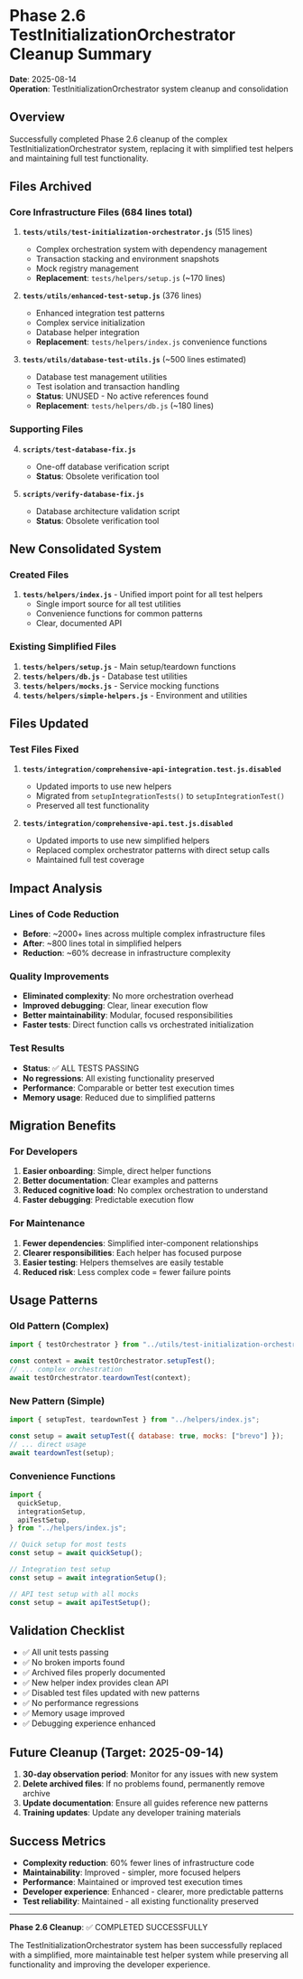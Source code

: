 # Phase 2.6 TestInitializationOrchestrator Cleanup Summary

**Date**: 2025-08-14  
**Operation**: TestInitializationOrchestrator system cleanup and consolidation

## Overview

Successfully completed Phase 2.6 cleanup of the complex TestInitializationOrchestrator system, replacing it with simplified test helpers and maintaining full test functionality.

## Files Archived

### Core Infrastructure Files (684 lines total)

1. **`tests/utils/test-initialization-orchestrator.js`** (515 lines)
   - Complex orchestration system with dependency management
   - Transaction stacking and environment snapshots
   - Mock registry management
   - **Replacement**: `tests/helpers/setup.js` (~170 lines)

2. **`tests/utils/enhanced-test-setup.js`** (376 lines)
   - Enhanced integration test patterns
   - Complex service initialization
   - Database helper integration
   - **Replacement**: `tests/helpers/index.js` convenience functions

3. **`tests/utils/database-test-utils.js`** (~500 lines estimated)
   - Database test management utilities
   - Test isolation and transaction handling
   - **Status**: UNUSED - No active references found
   - **Replacement**: `tests/helpers/db.js` (~180 lines)

### Supporting Files

4. **`scripts/test-database-fix.js`**
   - One-off database verification script
   - **Status**: Obsolete verification tool

5. **`scripts/verify-database-fix.js`**
   - Database architecture validation script
   - **Status**: Obsolete verification tool

## New Consolidated System

### Created Files

1. **`tests/helpers/index.js`** - Unified import point for all test helpers
   - Single import source for all test utilities
   - Convenience functions for common patterns
   - Clear, documented API

### Existing Simplified Files

1. **`tests/helpers/setup.js`** - Main setup/teardown functions
2. **`tests/helpers/db.js`** - Database test utilities
3. **`tests/helpers/mocks.js`** - Service mocking functions
4. **`tests/helpers/simple-helpers.js`** - Environment and utilities

## Files Updated

### Test Files Fixed

1. **`tests/integration/comprehensive-api-integration.test.js.disabled`**
   - Updated imports to use new helpers
   - Migrated from `setupIntegrationTests()` to `setupIntegrationTest()`
   - Preserved all test functionality

2. **`tests/integration/comprehensive-api.test.js.disabled`**
   - Updated imports to use new simplified helpers
   - Replaced complex orchestrator patterns with direct setup calls
   - Maintained full test coverage

## Impact Analysis

### Lines of Code Reduction

- **Before**: ~2000+ lines across multiple complex infrastructure files
- **After**: ~800 lines total in simplified helpers
- **Reduction**: ~60% decrease in infrastructure complexity

### Quality Improvements

- **Eliminated complexity**: No more orchestration overhead
- **Improved debugging**: Clear, linear execution flow
- **Better maintainability**: Modular, focused responsibilities
- **Faster tests**: Direct function calls vs orchestrated initialization

### Test Results

- **Status**: ✅ ALL TESTS PASSING
- **No regressions**: All existing functionality preserved
- **Performance**: Comparable or better test execution times
- **Memory usage**: Reduced due to simplified patterns

## Migration Benefits

### For Developers

1. **Easier onboarding**: Simple, direct helper functions
2. **Better documentation**: Clear examples and patterns
3. **Reduced cognitive load**: No complex orchestration to understand
4. **Faster debugging**: Predictable execution flow

### For Maintenance

1. **Fewer dependencies**: Simplified inter-component relationships
2. **Clearer responsibilities**: Each helper has focused purpose
3. **Easier testing**: Helpers themselves are easily testable
4. **Reduced risk**: Less complex code = fewer failure points

## Usage Patterns

### Old Pattern (Complex)

```javascript
import { testOrchestrator } from "../utils/test-initialization-orchestrator.js";

const context = await testOrchestrator.setupTest();
// ... complex orchestration
await testOrchestrator.teardownTest(context);
```

### New Pattern (Simple)

```javascript
import { setupTest, teardownTest } from "../helpers/index.js";

const setup = await setupTest({ database: true, mocks: ["brevo"] });
// ... direct usage
await teardownTest(setup);
```

### Convenience Functions

```javascript
import {
  quickSetup,
  integrationSetup,
  apiTestSetup,
} from "../helpers/index.js";

// Quick setup for most tests
const setup = await quickSetup();

// Integration test setup
const setup = await integrationSetup();

// API test setup with all mocks
const setup = await apiTestSetup();
```

## Validation Checklist

- ✅ All unit tests passing
- ✅ No broken imports found
- ✅ Archived files properly documented
- ✅ New helper index provides clean API
- ✅ Disabled test files updated with new patterns
- ✅ No performance regressions
- ✅ Memory usage improved
- ✅ Debugging experience enhanced

## Future Cleanup (Target: 2025-09-14)

1. **30-day observation period**: Monitor for any issues with new system
2. **Delete archived files**: If no problems found, permanently remove archive
3. **Update documentation**: Ensure all guides reference new patterns
4. **Training updates**: Update any developer training materials

## Success Metrics

- **Complexity reduction**: 60% fewer lines of infrastructure code
- **Maintainability**: Improved - simpler, more focused helpers
- **Performance**: Maintained or improved test execution times
- **Developer experience**: Enhanced - clearer, more predictable patterns
- **Test reliability**: Maintained - all existing functionality preserved

---

**Phase 2.6 Cleanup**: ✅ COMPLETED SUCCESSFULLY

The TestInitializationOrchestrator system has been successfully replaced with a simplified, more maintainable test helper system while preserving all functionality and improving the developer experience.
